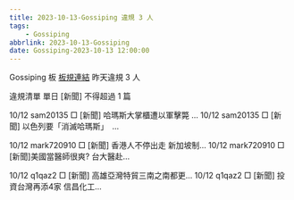 ```yaml
---
title: 2023-10-13-Gossiping 違規 3 人
tags:
    - Gossiping
abbrlink: 2023-10-13-Gossiping
date: Gossiping-2023-10-13 12:00:00
---
```

Gossiping 板 [板規連結](https://www.ptt.cc/bbs/Gossiping/M.1637425085.A.07D.html)
昨天違規 3 人
<!-- more -->

違規清單
單日 [新聞] 不得超過 1 篇

10/12 sam20135 □ [新聞] 哈瑪斯大掌櫃遭以軍擊斃 …
10/12 sam20135 □ [新聞] 以色列要「消滅哈瑪斯」　…

10/12 mark720910 □ [新聞] 香港人不停出走 新加坡制…
10/12 mark720910 □ [新聞]美國當醫師很爽? 台大醫赴…

10/12 q1qaz2 □ [新聞] 高雄亞灣特貿三南之南都更…
10/12 q1qaz2 □ [新聞] 投資台灣再添4家 信昌化工…